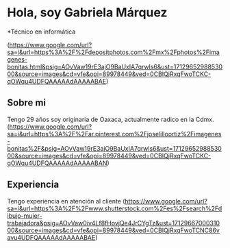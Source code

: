 # Hola, soy Gabriela Márquez

*Técnico en informática

(https://www.google.com/url?sa=i&url=https%3A%2F%2Fdepositphotos.com%2Fmx%2Fphotos%2Fimagenes-bonitas.html&psig=AOvVaw19rE3ajO9BaUxIA7qrwls6&ust=1712965298853000&source=images&cd=vfe&opi=89978449&ved=0CBIQjRxqFwoTCKC-qOWqu4UDFQAAAAAdAAAAABAE)

## Sobre mi
Tengo 29 años soy originaria de Oaxaca, actualmente radico en la Cdmx.
(https://www.google.com/url?sa=i&url=https%3A%2F%2Far.pinterest.com%2Fjoselilloortiz%2Fimagenes-bonitas%2F&psig=AOvVaw19rE3ajO9BaUxIA7qrwls6&ust=1712965298853000&source=images&cd=vfe&opi=89978449&ved=0CBIQjRxqFwoTCKC-qOWqu4UDFQAAAAAdAAAAABAN)

## Experiencia 
Tengo experiencia en atención al cliente
(https://www.google.com/url?sa=i&url=https%3A%2F%2Fwww.shutterstock.com%2Fes%2Fsearch%2Fdibujo-mujer-trabajadora&psig=AOvVaw0iv4Lf8fHovjQe4JrCYgTz&ust=1712966700031000&source=images&cd=vfe&opi=89978449&ved=0CBIQjRxqFwoTCNC86vavu4UDFQAAAAAdAAAAABAE)
